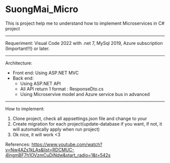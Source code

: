 # SuongMai_Micro

This is project help me to understand how to implement Microservices in C# project
********************
Requeriment: Visual Code 2022 with .net 7, MySql 2019, Azure subscription (Important!!!) or later.
********************
Architecture: 
- Front end: Using ASP.NET MVC
- Back end:
  + Using ASP.NET API
  + All API return 1 format : ResponseDto.cs
  + Using Microservive model and Azure service bus in advanced
********************
How to implement:
  1. Clone project, check all appsettings.json file and change to your
  2. Create migration for each project(update-database if you want, if not, it will automatically apply when run project)
  3. Ok nice, it will work <3
     
References: https://www.youtube.com/watch?v=Nw4AZs1kLAs&list=RDCMUC-4lngmBF7h1OVzmCuDiNdw&start_radio=1&t=542s

